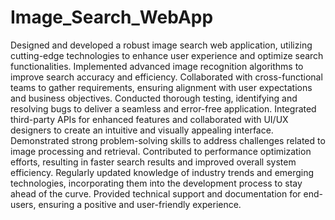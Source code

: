 # Image_Search_WebApp

Designed and developed a robust image search web application, utilizing cutting-edge technologies to enhance user experience and optimize search functionalities.
Implemented advanced image recognition algorithms to improve search accuracy and efficiency.
Collaborated with cross-functional teams to gather requirements, ensuring alignment with user expectations and business objectives.
Conducted thorough testing, identifying and resolving bugs to deliver a seamless and error-free application.
Integrated third-party APIs for enhanced features and collaborated with UI/UX designers to create an intuitive and visually appealing interface.
Demonstrated strong problem-solving skills to address challenges related to image processing and retrieval.
Contributed to performance optimization efforts, resulting in faster search results and improved overall system efficiency.
Regularly updated knowledge of industry trends and emerging technologies, incorporating them into the development process to stay ahead of the curve.
Provided technical support and documentation for end-users, ensuring a positive and user-friendly experience.
